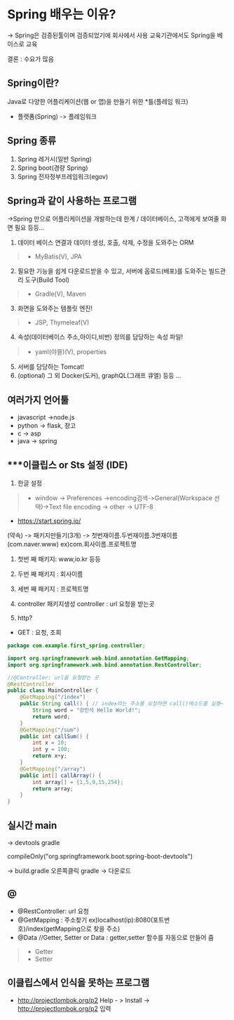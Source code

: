 # Spring 배우는 이유?
-> Spring은 검증된툴이며 검증되었기에 회사에서 사용 교육기관에서도 Spring을 베이스로 교육

결론 : 수요가 많음

## Spring이란?
Java로 다양한 어플리케이션(웹 or 앱)을 만들기 위한 *틀(플레임 워크)

+ 플랫폼(Spring) -> 플레임워크

## Spring 종류
1. Spring 레거시(일반 Spring)
2. Spring boot(경량 Spring)
3. Spring 전자정부프레임워크(egov)

## Spring과 같이 사용하는 프로그램
->Spring 만으로 어플리케이션을 개발하는데 한계 / 데이터베이스, 고객에게 보여줄 화면 필요 등등...
1. 데이터 베이스 연결과 데이터 생성, 호출, 삭제, 수정을 도와주는 ORM
>  - MyBatis(V), JPA
2. 필요한 기능을 쉽게 다운로드받을 수 있고, 서버에 옵로드(배포)를 도와주는
빌드관리 도구(Build Tool)
>  - Gradle(V), Maven
3. 화면을 도와주는 템플릿 엔진!
>  - JSP, Thymeleaf(V)
4. 속성(데이터베이스 주소,아이디,비번) 정의를 담당하는 속성 파일!
> - yaml(야믈)(V), properties
5. 서버를 담당하는 Tomcat!
6. (optional) 그 외 Docker(도커), graphQL(그래프 큐엘) 등등 ...
## 여러가지 언어툴
+ javascript ->node.js
+ python -> flask, 장고
+ c -> asp
+ java -> spring

## ***이클립스 or Sts 설정 (IDE)
1. 한글 설정
> - window -> Preferences ->encoding검색->General(Workspace 선택)->Text file encoding -> other -> UTF-8

+ https://start.spring.io/

(약속) -> 패키지만들기(3개) -> 첫번재이름.두번재이름.3번재이름(com.naver.www) ex)com.회사이름.프로젝트명
1. 첫번 째 패키지: www,io.kr 등등
2. 두번 째 패키지 : 회사이름
3. 세번 째 패키지 : 프로젝트명

1. controller 패키지생성
controller : url 요청을 받는곳
2. http?
+ GET : 요청, 조회

~~~ java
package com.example.first_spring.controller;

import org.springframework.web.bind.annotation.GetMapping;
import org.springframework.web.bind.annotation.RestController;

//@Controller: url을 요청받는 곳
@RestController
public class MainController {
	@GetMapping("/index")
	public String call() { // index라는 주소를 요청하면 call()메소드를 실행~
		String word = "강인석 Hello World!";
		return word;
	}
	@GetMapping("/sum")
	public int callSum() {
		int x = 10;
		int y = 100;
		return x+y;
	}
	@GetMapping("/array")
	public int[] callArray() {
		int array[] = {1,5,9,15,254};
		return array;
	}
}

~~~
## 실시간 main 
-> devtools gradle

compileOnly("org.springframework.boot:spring-boot-devtools")

-> build.gradle 오른쪽클릭 gradle -> 다운로드

## @
+ @RestController: url 요청
+ @GetMapping : 주소찾기 ex)localhost(ip):8080(포트번호)/index(getMapping으로 찾을 주소)
+ @Data //Getter, Setter or Data : getter,setter 함수를 자동으로 만들어 줌
>+ Getter
>+ Setter


## 이클립스에서 인식을 못하는 프로그램
+ http://projectlombok.org/p2
Help - > Install -> http://projectlombok.org/p2 입력